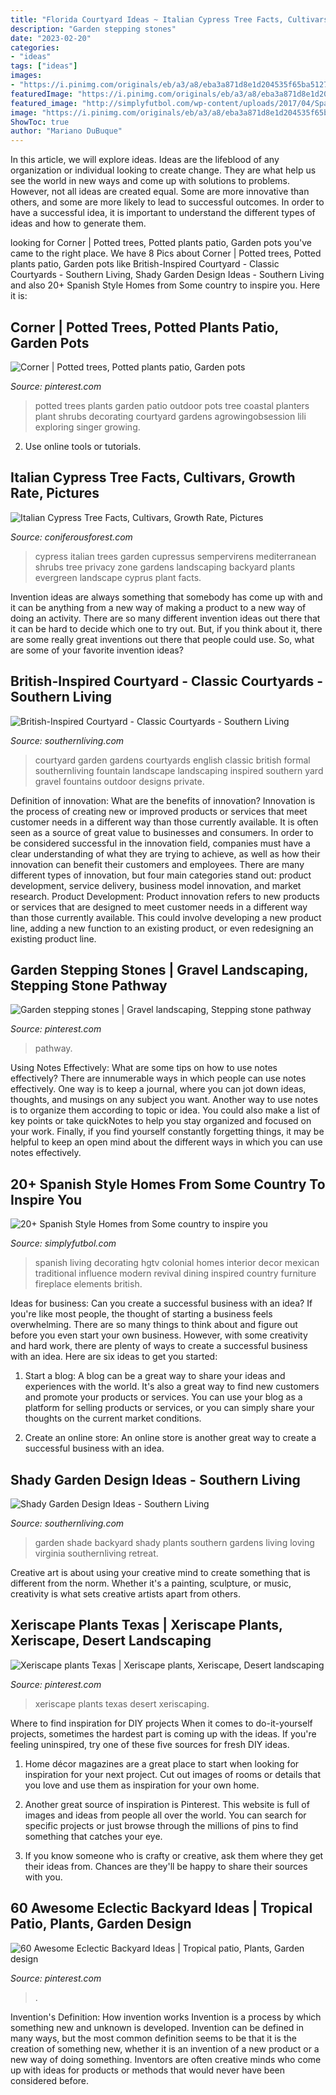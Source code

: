 ```yaml
---
title: "Florida Courtyard Ideas ~ Italian Cypress Tree Facts, Cultivars, Growth Rate, Pictures"
description: "Garden stepping stones"
date: "2023-02-20"
categories:
- "ideas"
tags: ["ideas"]
images:
- "https://i.pinimg.com/originals/eb/a3/a8/eba3a871d8e1d204535f65ba5127f570.jpg"
featuredImage: "https://i.pinimg.com/originals/eb/a3/a8/eba3a871d8e1d204535f65ba5127f570.jpg"
featured_image: "http://simplyfutbol.com/wp-content/uploads/2017/04/Spanish-Colonial-Living-Room.jpg"
image: "https://i.pinimg.com/originals/eb/a3/a8/eba3a871d8e1d204535f65ba5127f570.jpg"
ShowToc: true
author: "Mariano DuBuque"
---
```



In this article, we will explore ideas. Ideas are the lifeblood of any organization or individual looking to create change. They are what help us see the world in new ways and come up with solutions to problems. However, not all ideas are created equal. Some are more innovative than others, and some are more likely to lead to successful outcomes. In order to have a successful idea, it is important to understand the different types of ideas and how to generate them.

	

		
looking for Corner | Potted trees, Potted plants patio, Garden pots you've came to the right place. We have 8 Pics about Corner | Potted trees, Potted plants patio, Garden pots like British-Inspired Courtyard - Classic Courtyards - Southern Living, Shady Garden Design Ideas - Southern Living and also 20+ Spanish Style Homes from Some country to inspire you. Here it is:
		
    
## Corner | Potted Trees, Potted Plants Patio, Garden Pots

<img loading=lazy src="https://i.pinimg.com/originals/eb/a3/a8/eba3a871d8e1d204535f65ba5127f570.jpg" onerror="this.onerror=null;this.src='https://tse4.mm.bing.net/th?id=OIP.dAELgRhBgvi4bOOIT-9ZggHaLX&amp;pid=15.1';" alt="Corner | Potted trees, Potted plants patio, Garden pots">

_Source: pinterest.com_

>potted trees plants garden patio outdoor pots tree coastal planters plant shrubs decorating courtyard gardens agrowingobsession lili exploring singer growing. 

	

2. Use online tools or tutorials.

    
## Italian Cypress Tree Facts, Cultivars, Growth Rate, Pictures

<img loading=lazy src="http://www.coniferousforest.com/wp-content/uploads/2017/02/Cypress-Mediterranean.jpg" onerror="this.onerror=null;this.src='https://tse4.mm.bing.net/th?id=OIP.o3dPjhTfqAHFAMIO7KzSFQHaEo&amp;pid=15.1';" alt="Italian Cypress Tree Facts, Cultivars, Growth Rate, Pictures">

_Source: coniferousforest.com_

>cypress italian trees garden cupressus sempervirens mediterranean shrubs tree privacy zone gardens landscaping backyard plants evergreen landscape cyprus plant facts. 

	

Invention ideas are always something that somebody has come up with and it can be anything from a new way of making a product to a new way of doing an activity. There are so many different invention ideas out there that it can be hard to decide which one to try out. But, if you think about it, there are some really great inventions out there that people could use. So, what are some of your favorite invention ideas?

    
## British-Inspired Courtyard - Classic Courtyards - Southern Living

<img loading=lazy src="http://img1.southernliving.timeinc.net/sites/default/files/styles/story_card_hero/public/image/2015/12/main/2319802_savit231.jpg?itok=_xpn5hEr" onerror="this.onerror=null;this.src='https://tse3.mm.bing.net/th?id=OIP.mreNzB466NFt7mnNdcHnmgHaEK&amp;pid=15.1';" alt="British-Inspired Courtyard - Classic Courtyards - Southern Living">

_Source: southernliving.com_

>courtyard garden gardens courtyards english classic british formal southernliving fountain landscape landscaping inspired southern yard gravel fountains outdoor designs private. 

	

Definition of innovation: What are the benefits of innovation?
Innovation is the process of creating new or improved products or services that meet customer needs in a different way than those currently available. It is often seen as a source of great value to businesses and consumers. In order to be considered successful in the innovation field, companies must have a clear understanding of what they are trying to achieve, as well as how their innovation can benefit their customers and employees. There are many different types of innovation, but four main categories stand out: product development, service delivery, business model innovation, and market research. Product Development: Product innovation refers to new products or services that are designed to meet customer needs in a different way than those currently available. This could involve developing a new product line, adding a new function to an existing product, or even redesigning an existing product line.

    
## Garden Stepping Stones | Gravel Landscaping, Stepping Stone Pathway

<img loading=lazy src="https://i.pinimg.com/736x/01/a0/8b/01a08b2eda0981f7d7c85a982568fbe4--garden-stepping-stones-my-house.jpg" onerror="this.onerror=null;this.src='https://tse4.mm.bing.net/th?id=OIP.bplDrzXv_MVlpddoiJ7FdQHaJ3&amp;pid=15.1';" alt="Garden stepping stones | Gravel landscaping, Stepping stone pathway">

_Source: pinterest.com_

>pathway. 

	

Using Notes Effectively: What are some tips on how to use notes effectively?
There are innumerable ways in which people can use notes effectively. One way is to keep a journal, where you can jot down ideas, thoughts, and musings on any subject you want. Another way to use notes is to organize them according to topic or idea. You could also make a list of key points or take quickNotes to help you stay organized and focused on your work. Finally, if you find yourself constantly forgetting things, it may be helpful to keep an open mind about the different ways in which you can use notes effectively.

    
## 20+ Spanish Style Homes From Some Country To Inspire You

<img loading=lazy src="http://simplyfutbol.com/wp-content/uploads/2017/04/Spanish-Colonial-Living-Room.jpg" onerror="this.onerror=null;this.src='https://tse2.mm.bing.net/th?id=OIP.0PqOqM7eZAuD-YnpANJwFQHaFj&amp;pid=15.1';" alt="20+ Spanish Style Homes from Some country to inspire you">

_Source: simplyfutbol.com_

>spanish living decorating hgtv colonial homes interior decor mexican traditional influence modern revival dining inspired country furniture fireplace elements british. 

	

Ideas for business: Can you create a successful business with an idea?
If you're like most people, the thought of starting a business feels overwhelming. There are so many things to think about and figure out before you even start your own business. However, with some creativity and hard work, there are plenty of ways to create a successful business with an idea. Here are six ideas to get you started:
1) Start a blog: A blog can be a great way to share your ideas and experiences with the world. It's also a great way to find new customers and promote your products or services. You can use your blog as a platform for selling products or services, or you can simply share your thoughts on the current market conditions.

2) Create an online store: An online store is another great way to create a successful business with an idea.

    
## Shady Garden Design Ideas - Southern Living

<img loading=lazy src="https://img1.southernliving.timeinc.net/sites/default/files/styles/story_card_hero/public/image/2015/12/main/ga_bc263d726e5ff90f_spcms.jpg?itok=Vl2SLnCF" onerror="this.onerror=null;this.src='https://tse2.mm.bing.net/th?id=OIP.DAlTNPsKf4q2hZSvRfvInQHaEK&amp;pid=15.1';" alt="Shady Garden Design Ideas - Southern Living">

_Source: southernliving.com_

>garden shade backyard shady plants southern gardens living loving virginia southernliving retreat. 

	

Creative art is about using your creative mind to create something that is different from the norm. Whether it's a painting, sculpture, or music, creativity is what sets creative artists apart from others.

    
## Xeriscape Plants Texas | Xeriscape Plants, Xeriscape, Desert Landscaping

<img loading=lazy src="https://i.pinimg.com/736x/16/35/cf/1635cf052570cb82414ed5edb4966716--xeriscape-plants-xeriscaping.jpg" onerror="this.onerror=null;this.src='https://tse3.mm.bing.net/th?id=OIP.D1QlkyW2CZwFDiYVY4b8YwHaEz&amp;pid=15.1';" alt="Xeriscape plants Texas | Xeriscape plants, Xeriscape, Desert landscaping">

_Source: pinterest.com_

>xeriscape plants texas desert xeriscaping. 

	

Where to find inspiration for DIY projects
When it comes to do-it-yourself projects, sometimes the hardest part is coming up with the ideas. If you're feeling uninspired, try one of these five sources for fresh DIY ideas.
1. Home décor magazines are a great place to start when looking for inspiration for your next project. Cut out images of rooms or details that you love and use them as inspiration for your own home.

2. Another great source of inspiration is Pinterest. This website is full of images and ideas from people all over the world. You can search for specific projects or just browse through the millions of pins to find something that catches your eye.

3. If you know someone who is crafty or creative, ask them where they get their ideas from. Chances are they'll be happy to share their sources with you.


    
## 60 Awesome Eclectic Backyard Ideas | Tropical Patio, Plants, Garden Design

<img loading=lazy src="https://i.pinimg.com/736x/70/72/72/707272f100d4759aa0c10b3fba61c2e7.jpg" onerror="this.onerror=null;this.src='https://tse1.mm.bing.net/th?id=OIP.oNrIP2XLzqnLupE0ru5azAHaLF&amp;pid=15.1';" alt="60 Awesome Eclectic Backyard Ideas | Tropical patio, Plants, Garden design">

_Source: pinterest.com_

>. 

	

Invention's Definition: How invention works
Invention is a process by which something new and unknown is developed. Invention can be defined in many ways, but the most common definition seems to be that it is the creation of something new, whether it is an invention of a new product or a new way of doing something. Inventors are often creative minds who come up with ideas for products or methods that would never have been considered before.

